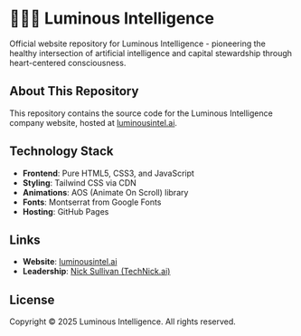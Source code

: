 # 🔮🧠✨ Luminous Intelligence

Official website repository for Luminous Intelligence - pioneering the healthy intersection of
artificial intelligence and capital stewardship through heart-centered consciousness.

## About This Repository

This repository contains the source code for the Luminous Intelligence company website, hosted
at [luminousintel.ai](https://luminousintel.ai).

## Technology Stack

- **Frontend**: Pure HTML5, CSS3, and JavaScript
- **Styling**: Tailwind CSS via CDN
- **Animations**: AOS (Animate On Scroll) library
- **Fonts**: Montserrat from Google Fonts
- **Hosting**: GitHub Pages

## Links

- **Website**: [luminousintel.ai](https://luminousintel.ai)
- **Leadership**: [Nick Sullivan (TechNick.ai)](https://technick.ai)

## License

Copyright © 2025 Luminous Intelligence. All rights reserved.
